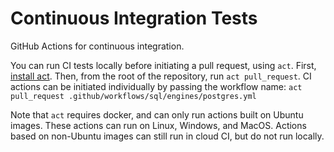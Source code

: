 # Continuous Integration Tests

GitHub Actions for continuous integration.

You can run CI tests locally before initiating a pull request, using `act`.  First, [install act](http://github.com/nektos/act).  Then, from the root of the repository, run `act pull_request`.  CI actions can be initiated individually by passing the workflow name: `act pull_request .github/workflows/sql/engines/postgres.yml`

Note that `act` requires docker, and can only run actions built on Ubuntu images.  These actions can run on Linux, Windows, and MacOS.  Actions based on non-Ubuntu images can still run in cloud CI, but do not run locally.
